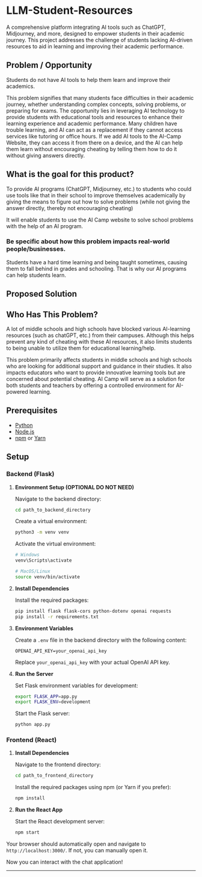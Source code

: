 # LLM-Student-Resources

A comprehensive platform integrating AI tools such as ChatGPT, Midjourney, and more, designed to empower students in their academic journey. This project addresses the challenge of students lacking AI-driven resources to aid in learning and improving their academic performance.

## Problem / Opportunity

Students do not have AI tools to help them learn and improve their academics.

This problem signifies that many students face difficulties in their academic journey, whether understanding complex concepts, solving problems, or preparing for exams. The opportunity lies in leveraging AI technology to provide students with educational tools and resources to enhance their learning experience and academic performance. Many children have trouble learning, and AI can act as a replacement if they cannot access services like tutoring or office hours. If we add AI tools to the AI-Camp Website, they can access it from there on a device, and the AI can help them learn without encouraging cheating by telling them how to do it without giving answers directly.

## **What is the goal for this product?**

To provide AI programs (ChatGPT, Midjourney, etc.) to students who could use tools like that in their school to improve themselves academically by giving the means to figure out how to solve problems (while not giving the answer directly, thereby not encouraging cheating)

It will enable students to use the AI Camp website to solve school problems with the help of an AI program.

### **Be specific about how this problem impacts real-world people/businesses.**

Students have a hard time learning and being taught sometimes, causing them to fall behind in grades and schooling. That is why our AI programs can help students learn.

## Proposed Solution

## Who Has This Problem?

A lot of middle schools and high schools have blocked various AI-learning resources (such as chatGPT, etc.) from their campuses. Although this helps prevent any kind of cheating with these AI resources, it also limits students to being unable to utilize them for educational learning/help.

This problem primarily affects students in middle schools and high schools who are looking for additional support and guidance in their studies. It also impacts educators who want to provide innovative learning tools but are concerned about potential cheating. AI Camp will serve as a solution for both students and teachers by offering a controlled environment for AI-powered learning.

## Prerequisites

- [Python](https://www.python.org/downloads/)
- [Node.js](https://nodejs.org/)
- [npm](https://www.npmjs.com/get-npm) or [Yarn](https://yarnpkg.com/)

## Setup

### Backend (Flask)

1. **Environment Setup (OPTIONAL DO NOT NEED)**

   Navigate to the backend directory:

   ```bash
   cd path_to_backend_directory
   ```

   Create a virtual environment:

   ```bash
   python3 -m venv venv
   ```

   Activate the virtual environment:

   ```bash
   # Windows
   venv\Scripts\activate

   # MacOS/Linux
   source venv/bin/activate
   ```

2. **Install Dependencies**

   Install the required packages:

   ```bash
   pip install flask flask-cors python-dotenv openai requests
   pip install -r requirements.txt
   ```

3. **Environment Variables**

   Create a `.env` file in the backend directory with the following content:

   ```
   OPENAI_API_KEY=your_openai_api_key
   ```

   Replace `your_openai_api_key` with your actual OpenAI API key.

4. **Run the Server**

   Set Flask environment variables for development:

   ```bash
   export FLASK_APP=app.py
   export FLASK_ENV=development
   ```

   Start the Flask server:

   ```bash
   python app.py
   ```

### Frontend (React)

1. **Install Dependencies**

   Navigate to the frontend directory:

   ```bash
   cd path_to_frontend_directory
   ```

   Install the required packages using npm (or Yarn if you prefer):

   ```bash
   npm install
   ```

2. **Run the React App**

   Start the React development server:

   ```bash
   npm start
   ```

Your browser should automatically open and navigate to `http://localhost:3000/`. If not, you can manually open it.

Now you can interact with the chat application!

---
